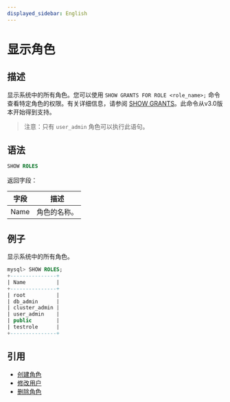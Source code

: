 ```yaml
---
displayed_sidebar: English
---
```


# 显示角色

## 描述

显示系统中的所有角色。您可以使用 `SHOW GRANTS FOR ROLE <role_name>;` 命令查看特定角色的权限。有关详细信息，请参阅 [SHOW GRANTS](SHOW_GRANTS.md)。此命令从v3.0版本开始得到支持。


> 注意：只有 `user_admin` 角色可以执行此语句。

## 语法

```SQL
SHOW ROLES
```

返回字段：

| **字段** | **描述**       |
| --------- | --------------------- |
| Name      | 角色的名称。 |

## 例子

显示系统中的所有角色。

```SQL
mysql> SHOW ROLES;
+---------------+
| Name          |
+---------------+
| root          |
| db_admin      |
| cluster_admin |
| user_admin    |
| public        |
| testrole      |
+---------------+
```

## 引用

- [创建角色](CREATE_ROLE.md)
- [修改用户](ALTER_USER.md)
- [删除角色](DROP_ROLE.md)
